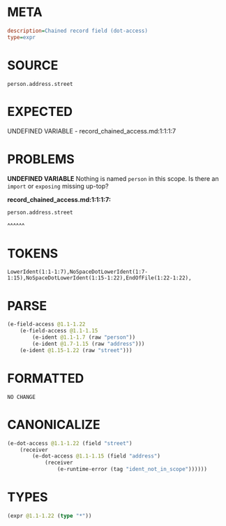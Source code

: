 # META
~~~ini
description=Chained record field (dot-access)
type=expr
~~~
# SOURCE
~~~roc
person.address.street
~~~
# EXPECTED
UNDEFINED VARIABLE - record_chained_access.md:1:1:1:7
# PROBLEMS
**UNDEFINED VARIABLE**
Nothing is named `person` in this scope.
Is there an `import` or `exposing` missing up-top?

**record_chained_access.md:1:1:1:7:**
```roc
person.address.street
```
^^^^^^


# TOKENS
~~~zig
LowerIdent(1:1-1:7),NoSpaceDotLowerIdent(1:7-1:15),NoSpaceDotLowerIdent(1:15-1:22),EndOfFile(1:22-1:22),
~~~
# PARSE
~~~clojure
(e-field-access @1.1-1.22
	(e-field-access @1.1-1.15
		(e-ident @1.1-1.7 (raw "person"))
		(e-ident @1.7-1.15 (raw "address")))
	(e-ident @1.15-1.22 (raw "street")))
~~~
# FORMATTED
~~~roc
NO CHANGE
~~~
# CANONICALIZE
~~~clojure
(e-dot-access @1.1-1.22 (field "street")
	(receiver
		(e-dot-access @1.1-1.15 (field "address")
			(receiver
				(e-runtime-error (tag "ident_not_in_scope"))))))
~~~
# TYPES
~~~clojure
(expr @1.1-1.22 (type "*"))
~~~
